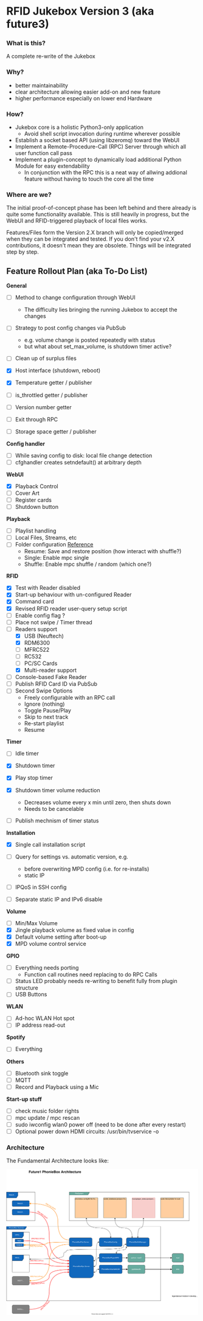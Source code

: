 # RFID Jukebox Version 3 (aka future3) 

### What is this?
A complete re-write of the Jukebox

### Why?
- better maintainability
- clear architecture allowing easier add-on and new feature
- higher performance especially on lower end Hardware

### How?

- Jukebox core is a holistic Python3-only application 
    - Avoid shell script invocation during runtime wherever possible
- Establish a socket based API (using libzeromq) toward the WebUI
- Implement a Remote-Procedure-Call (RPC) Server through which all user function call pass  
- Implement a plugin-concept to dynamically load additional Python Module for easy extendability 
    - In conjunction with the RPC this is a neat way of allwing addional feature without having to touch the core all the time

### Where are we?

The initial proof-of-concept phase has been left behind and there already is quite some functionality available. 
This is still heavily in progress, but the WebUI and RFID-triggered playback of local files works.

Features/Files form the Version 2.X branch will only be copied/merged when they can be integrated and tested. 
If you don't find your v2.X contributions, it doesn't mean they are obsolete. Things will be integrated step by step.


## Feature Rollout Plan (aka To-Do List)

**General**
- [ ] Method to change configuration through WebUI
  - The difficulty lies bringing the running Jukebox to accept the changes
- [ ] Strategy to post config changes via PubSub
    - e.g. volume change is posted repeatedly with status
    - but what about set_max_volume, is shutdown timer active?
    
- [ ] Clean up of surplus files
- [X] Host interface (shutdown, reboot)
- [X] Temperature getter / publisher
- [ ] is_throttled getter / publisher
- [ ] Version number getter
- [ ] Exit through RPC
- [ ] Storage space getter / publisher

**Config handler**
- [ ] While saving config to disk: local file change detection
- [ ] cfghandler creates setndefault() at arbitrary depth

**WebUI**
- [X] Playback Control
- [ ] Cover Art  
- [ ] Register cards
- [ ] Shutdown button 

**Playback**
- [ ] Playlist handling
- [ ] Local Files, Streams, etc
- [ ] Folder configuration [Reference](https://github.com/MiczFlor/RPi-Jukebox-RFID/wiki/MANUAL#manage-playout-behaviour)
  - Resume: Save and restore position (how interact with shuffle?) 
  - Single: Enable mpc single
  - Shuffle: Enable mpc shuffle / random (which one?)

**RFID**
- [X] Test with Reader disabled 
- [X] Start-up behaviour with un-configured Reader
- [X] Command card
- [X] Revised RFID reader user-query setup script  
- [ ] Enable config flag ?  
- [ ] Place not swipe / Timer thread
- [ ] Readers support
    - [X] USB (Neuftech)
    - [X] RDM6300
    - [ ] MFRC522
    - [ ] RC532
    - [ ] PC/SC Cards
    - [X] Multi-reader support
- [ ] Console-based Fake Reader
- [ ] Publish RFID Card ID via PubSub
- [ ] Second Swipe Options
    - Freely configurable with an RPC call
    - Ignore (nothing)
    - Toggle Pause/Play
    - Skip to next track
    - Re-start playlist 
    - Resume

**Timer**
- [ ] Idle timer
- [X] Shutdown timer
- [X] Play stop timer
- [X] Shutdown timer volume reduction
    - Decreases volume every x min until zero, then shuts down
    - Needs to be cancelable
- [ ] Publish mechnism of timer status    


**Installation**
- [X] Single call installation script
- [ ] Query for settings vs. automatic version, e.g.
    - before overwriting MPD config (i.e. for re-installs)
    - static IP
- [ ] IPQoS in SSH config   
- [ ] Separate static IP and IPv6 disable
    

**Volume**
- [ ] Min/Max Volume
- [X] Jingle playback volume as fixed value in config
- [X] Default volume setting after boot-up
- [X] MPD volume control service

**GPIO**
- [ ] Everything needs porting
  - Function call routines need replacing to do RPC Calls
- [ ] Status LED probably needs re-writing to benefit fully from plugin structure 
- [ ] USB Buttons

**WLAN**
- [ ] Ad-hoc WLAN Hot spot
- [ ] IP address read-out

**Spotify**
- [ ] Everything

**Others**
- [ ] Bluetooth sink toggle
- [ ] MQTT 
- [ ] Record and Playback using a Mic

**Start-up stuff**
- [ ] check music folder rights
- [ ] mpc update / mpc rescan
- [ ] sudo iwconfig wlan0 power off (need to be done after every restart)
- [ ] Optional power down HDMI circuits: /usr/bin/tvservice -o

### Architecture
The Fundamental Architecture looks like:

<img src="./docs/architecture.svg">



